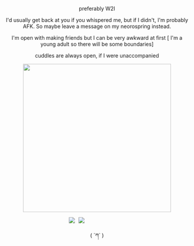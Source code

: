 
</h1>

  
<p align="center"> preferably W2I 

<p align="center"> I'd usually get back at you if you whispered me, but if I didn't, I'm probably AFK. So maybe leave a message on my neorospring instead.

<p align="center"> I'm open with making friends but I can be very awkward at first [ I'm a young adult so there will be some boundaries]
    
<p align="center"> cuddles are always open, if I were unaccompanied 


<p align="center"> <img src="https://i.imgur.com/sDve0NO.pngjR.png&=80" width="400">



<p align="center"> 

   
⠀⠀ ⠀⠀⠀⠀ ⠀⠀⠀⠀ ⠀⠀⠀⠀⠀⠀[![](https://files.catbox.moe/cdax2p.png)](https://neospring.org/@hellscent)⠀[![](https://files.catbox.moe/s85hi2.png)](https://rentry.co/heIIishspawn)


 <p align="center">
( ´ཀ` )



